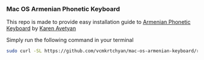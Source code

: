 ### Mac OS Armenian Phonetic Keyboard

This repo is made to provide easy installation guide to [Armenian Phonetic Keyboard] by [Karen Avetyan]

Simply run the following command in your terminal

```sh
sudo curl -SL https://github.com/vcmkrtchyan/mac-os-armenian-keyboard/raw/master/Armenian-Phonetic_v2.zip | tar -xf - -C /Library/Keyboard\ Layouts/
```

[Armenian Phonetic Keyboard]: https://avetyan.com/2011/armenian-phonetic-keyboard-layout-for-mac-os-x/
[Karen Avetyan]: https://avetyan.com/
